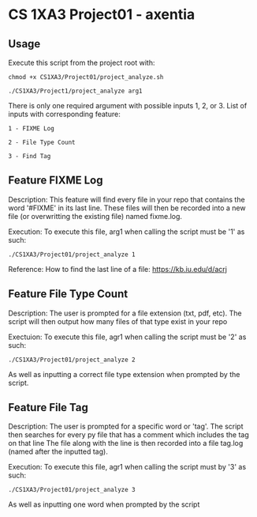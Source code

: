# CS 1XA3 Project01 - axentia

## Usage
Execute this script from the project root with:

	chmod +x CS1XA3/Project01/project_analyze.sh

	./CS1XA3/Project1/project_analyze arg1

There is only one required argument with possible inputs 1, 2, or 3.
List of inputs with corresponding feature:

	1 - FIXME Log
	
	2 - File Type Count
	
	3 - Find Tag

## Feature FIXME Log
Description: This feature will find every file in your repo that contains the word '#FIXME' in its last line.
These files will then be recorded into a new file (or overwritting the existing file) named fixme.log.

Execution: To execute this file, arg1 when calling the script must be '1' as such:

	./CS1XA3/Project01/project_analyze 1

Reference:
How to find the last line of a file: https://kb.iu.edu/d/acrj 

## Feature File Type Count
Description: The user is prompted for a file extension (txt, pdf, etc). The script will then output how many files 
of that type exist in your repo

Exectuion: To execute this file, agr1 when calling the script must be '2' as such:

	./CS1XA3/Project01/project_analyze 2

As well as inputting a correct file type extension when prompted by the script.

## Feature File Tag
Description: The user is prompted for a specific word or 'tag'. The script then searches for every py file that has a
comment which includes the tag on that line The file along with the line is then recorded into a file tag.log
(named after the inputted tag).

Execution: To execute this file, agr1 when calling the script must by '3' as such:

	./CS1XA3/Project01/project_analyze 3

As well as inputting one word when prompted by the script
